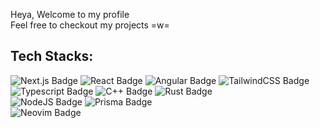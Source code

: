 
Heya, Welcome to my profile <br />
Feel free to checkout my projects =w=


## Tech Stacks:
<img src="https://img.shields.io/badge/NextJS-%231c0626?style=flat&logo=next.js" alt="Next.js Badge" /> <img src="https://img.shields.io/badge/React-%231c0626?style=flat&logo=react" alt="React Badge" /> <img src="https://img.shields.io/badge/Angular-%231c0626?style=flat&logo=angular&logoColor=%23a82837" alt="Angular Badge" /> <img src="https://img.shields.io/badge/TailwindCSS-%231c0626?style=flat&logo=tailwindcss" alt="TailwindCSS Badge" />
<br/>
<img src="https://img.shields.io/badge/Typescript-%231c0626?style=flat&logo=typescript" alt="Typescript Badge" /> <img src="https://img.shields.io/badge/C%2B%2B-%231c0626?style=flat&logo=c%2B%2B" alt="C++ Badge" /> <img src="https://img.shields.io/badge/Rust-1c0626?style=flat&logo=rust" alt="Rust Badge" />
<br/>
<img src="https://img.shields.io/badge/NodeJS-%231c0626?style=flat&logo=node.js" alt="NodeJS Badge" /> <img src="https://img.shields.io/badge/Prisma-%231c0626?style=flat&logo=prisma" alt="Prisma Badge" />
<br />
<img src="https://img.shields.io/badge/Neovim-%231c0626?style=flat&logo=neovim" alt="Neovim Badge" />
